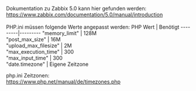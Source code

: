 Dokumentation zu Zabbix 5.0 kann hier gefunden werden: <br />
https://www.zabbix.com/documentation/5.0/manual/introduction
<br /><br />
PHP.ini müssen folgende Werte angepasst werden:
PHP Wert | Benötigt
---------|---------
"memory_limit" | 128M <br />
"post_max_size" | 16M <br />
"upload_max_filesize" | 2M <br />
"max_execution_time" | 300 <br />
"max_input_time" | 300 <br />
"date.timezone" | Eigene Zeitzone 

php.ini Zeitzonen:<br />
https://www.php.net/manual/de/timezones.php
